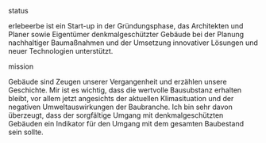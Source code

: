 

status


erlebeerbe ist ein Start-up in der Gründungsphase, 
das Architekten und Planer sowie Eigentümer denkmalgeschützter Gebäude bei der Planung nachhaltiger Baumaßnahmen und der Umsetzung innovativer Lösungen und neuer Technologien unterstützt. 


mission


Gebäude sind Zeugen unserer Vergangenheit und erzählen unsere Geschichte. Mir ist es wichtig, dass die wertvolle Bausubstanz erhalten bleibt, vor allem jetzt angesichts der aktuellen Klimasituation und der negativen Umweltauswirkungen der Baubranche. Ich bin sehr davon überzeugt, dass der sorgfältige Umgang mit denkmalgeschützten Gebäuden ein Indikator für den Umgang mit dem gesamten Baubestand sein sollte.



